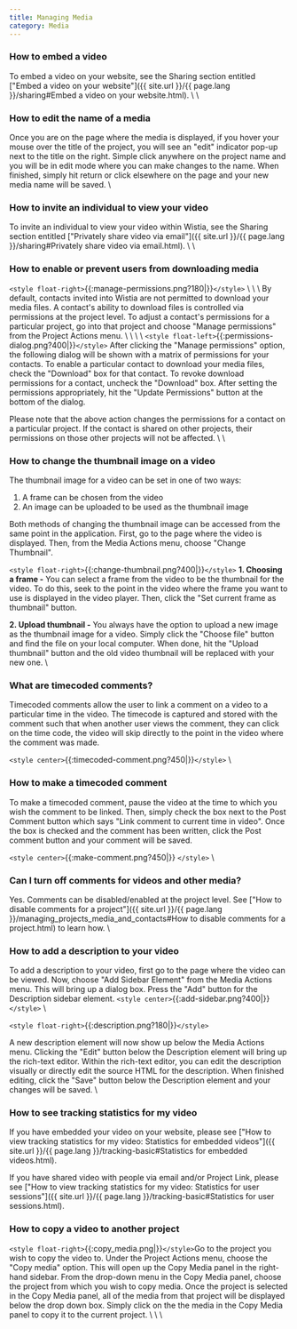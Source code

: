 ```yaml
---
title: Managing Media
category: Media
---
```

### How to embed a video

To embed a video on your website, see the Sharing section entitled ["Embed a video on your website"]({{ site.url }}/{{ page.lang }}/sharing#Embed a video on your website.html).
\\
\\
### How to edit the name of a media

Once you are on the page where the media is displayed, if you hover your mouse over the title of the project, you will see an "edit" indicator pop-up next to the title on the right.  Simple click anywhere on the project name and you will be in edit mode where you can make changes to the name.  When finished, simply hit return or click elsewhere on the page and your new media name will be saved.
\\

### How to invite an individual to view your video

To invite an individual to view your video within Wistia, see the Sharing section entitled ["Privately share video via email"]({{ site.url }}/{{ page.lang }}/sharing#Privately share video via email.html).
\\
\\
### How to enable or prevent users from downloading media

`<style float-right>`{{:manage-permissions.png?180|}}`</style>`
\\
\\
\\
By default, contacts invited into Wistia are not permitted to download your media files.  A contact's ability to download files is controlled via permissions at the project level.  To adjust a contact's permissions for a particular project, go into that project and choose "Manage permissions" from the Project Actions menu.
\\
\\
\\
\\
`<style float-left>`{{:permissions-dialog.png?400|}}`</style>`
After clicking the "Manage permissions" option, the following dialog will be shown with a matrix of permissions for your contacts.  To enable a particular contact to download your media files, check the "Download" box for that contact.  To revoke download permissions for a contact, uncheck the "Download" box.  After setting the permissions appropriately, hit the "Update Permissions" button at the bottom of the dialog.

Please note that the above action changes the permissions for a contact on a particular project.  If the contact is shared on other projects, their permissions on those other projects will not be affected.
\\
\\
### How to change the thumbnail image on a video

The thumbnail image for a video can be set in one of two ways:
 1.  A frame can be chosen from the video
 2.  An image can be uploaded to be used as the thumbnail image

Both methods of changing the thumbnail image can be accessed from the same point in the application.  First, go to the page where the video is displayed.   Then, from the Media Actions menu, choose "Change Thumbnail".  

`<style float-right>`{{:change-thumbnail.png?400|}}`</style>` **1. Choosing a frame -** You can select a frame from the video to be the thumbnail for the video.  To do this, seek to the point in the video where the frame you want to use is displayed in the video player.  Then, click the "Set current frame as thumbnail" button.

**2. Upload thumbnail -** You always have the option to upload a new image as the thumbnail image for a video.  Simply click the "Choose file" button and find the file on your local computer.  When done, hit the "Upload thumbnail" button and the old video thumbnail will be replaced with your new one.
\\

### What are timecoded comments?

Timecoded comments allow the user to link a comment on a video to a particular time in the video.  The timecode is captured and stored with the comment such that when another user views the comment, they can click on the time code, the video will skip directly to the point in the video where the comment was made.

`<style center>`{{:timecoded-comment.png?450|}}`</style>`
\\
### How to make a timecoded comment

To make a timecoded comment, pause the video at the time to which you wish the comment to be linked.  Then, simply check the box next to the Post Comment button which says "Link comment to current time in video".  Once the box is checked and the comment has been written, click the Post comment button and your comment will be saved.

`<style center>`{{:make-comment.png?450|}}  `</style>`
\\
### Can I turn off comments for videos and other media?

Yes. Comments can be disabled/enabled at the project level.  See ["How to disable comments for a project"]({{ site.url }}/{{ page.lang }}/managing_projects_media_and_contacts#How to disable comments for a project.html) to learn how.
\\
### How to add a description to your video

To add a description to your video, first go to the page where the video can be viewed.  Now, choose "Add Sidebar Element" from the Media Actions menu.  This will bring up a dialog box.  Press the "Add" button for the Description sidebar element.
`<style center>`{{:add-sidebar.png?400|}}`</style>`
\\

`<style float-right>`{{:description.png?180|}}`</style>`

A new description element will now show up below the Media Actions menu.  Clicking the "Edit" button below the Description element will bring up the rich-text editor.  Within the rich-text editor, you can edit the description visually or directly edit the source HTML for the description. When finished editing, click the "Save" button below the Description element and your changes will be saved.
\\
### How to see tracking statistics for my video

If you have embedded your video on your website, please see ["How to view tracking statistics for my video: Statistics for embedded videos"]({{ site.url }}/{{ page.lang }}/tracking-basic#Statistics for embedded videos.html).

If you have shared video with people via email and/or Project Link, please see ["How to view tracking statistics for my video: Statistics for user sessions"]({{ site.url }}/{{ page.lang }}/tracking-basic#Statistics for user sessions.html).
### How to copy a video to another project

`<style float-right>`{{:copy_media.png|}}`</style>`Go to the project you wish to copy the video to.  Under the Project Actions menu, choose the "Copy media" option.  This will open up the Copy Media panel in the right-hand sidebar.  From the drop-down menu in the Copy Media panel, choose the project from which you wish to copy media.  Once the project is selected in the Copy Media panel, all of the media from that project will be displayed below the drop down box.  Simply click on the the media in the Copy Media panel to copy it to the current project.
\\
\\
\\
